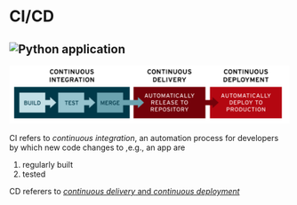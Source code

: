 # CI/CD
![Python application](https://github.com/CarSomma/tahini_continuoius_integration.git/workflows/Python%20application/badge.svg)
--- 

![continuous integration](./static/CI_CD.png)

CI refers to *continuous integration*, an automation process for developers  by which new code changes to ,e.g., an app are 

1. regularly built 
2. tested

CD referers to [*continuous delivery* and *continuous deployment*](https://www.redhat.com/en/topics/devops/what-is-ci-cd) 



